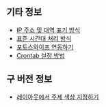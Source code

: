 기타 정보
---------

- [IP 주소 및 대역 표기 방식](ipfilter.md)
- [표준 시간대 처리 방식](timezone.md)
- [포토스와이프 연동하기](photoswipe.md)
- [Crontab 설정 방법](crontab.md)

구 버전 정보
------------

- [레이아웃에서 주제 색상 지정하기](theme-color.md)
